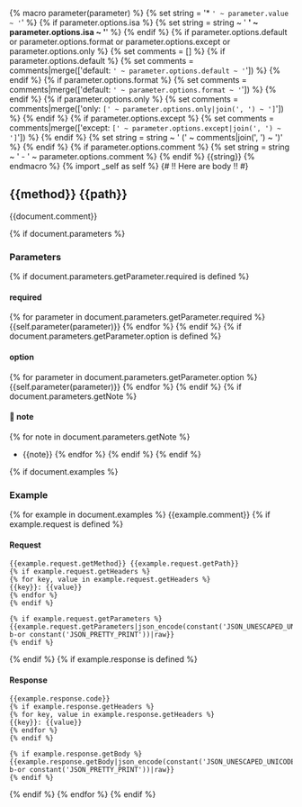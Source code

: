 {% macro parameter(parameter) %}
{% set string = '* `' ~ parameter.value ~ '`' %}
{% if parameter.options.isa %}
{% set string = string ~ ' **' ~ parameter.options.isa ~ '**' %}
{% endif %}
{% if parameter.options.default or parameter.options.format or parameter.options.except or parameter.options.only %}
{% set comments = [] %}
{% if parameter.options.default %}
{% set comments = comments|merge(['default: `' ~ parameter.options.default ~ '`']) %}
{% endif %}
{% if parameter.options.format %}
{% set comments = comments|merge(['default: `' ~ parameter.options.format ~ '`']) %}
{% endif %}
{% if parameter.options.only %}
{% set comments = comments|merge(['only: `[' ~ parameter.options.only|join(', ') ~ ']`']) %}
{% endif %}
{% if parameter.options.except %}
{% set comments = comments|merge(['except: `[' ~ parameter.options.except|join(', ') ~ ']`']) %}
{% endif %}
{% set string = string ~ ' (' ~ comments|join(', ') ~ ')' %}
{% endif %}
{% if parameter.options.comment %}
{% set string = string ~ ' - ' ~ parameter.options.comment %}
{% endif %}
{{string}}
{% endmacro %}
{% import _self as self %}
{# !! Here are body !! #}
## {{method}} {{path}}
{{document.comment}}

{% if document.parameters %}
### Parameters
{% if document.parameters.getParameter.required is defined %}
#### required
{% for parameter in document.parameters.getParameter.required %}
{{self.parameter(parameter)}}
{% endfor %}
{% endif %}
{% if document.parameters.getParameter.option is defined %}
#### option
{% for parameter in document.parameters.getParameter.option %}
{{self.parameter(parameter)}}
{% endfor %}
{% endif %}
{% if document.parameters.getNote %}
#### :memo: note
{% for note in document.parameters.getNote %}
* {{note}}
{% endfor %}
{% endif %}
{% endif %}

{% if document.examples %}
### Example
{% for example in document.examples %}
{{example.comment}}
{% if example.request is defined %}
#### Request
```
{{example.request.getMethod}} {{example.request.getPath}} 
{% if example.request.getHeaders %}
{% for key, value in example.request.getHeaders %}
{{key}}: {{value}}
{% endfor %}
{% endif %}

{% if example.request.getParameters %}
{{example.request.getParameters|json_encode(constant('JSON_UNESCAPED_UNICODE') b-or constant('JSON_PRETTY_PRINT'))|raw}}
{% endif %}
```
{% endif %}
{% if example.response is defined %}
#### Response
```
{{example.response.code}}
{% if example.response.getHeaders %}
{% for key, value in example.response.getHeaders %}
{{key}}: {{value}}
{% endfor %}
{% endif %}

{% if example.response.getBody %}
{{example.response.getBody|json_encode(constant('JSON_UNESCAPED_UNICODE') b-or constant('JSON_PRETTY_PRINT'))|raw}}
{% endif %}
```
{% endif %}
{% endfor %}
{% endif %}
